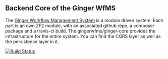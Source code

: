 Backend Core of the Ginger WfMS
-------------------------------

The [Ginger Workflow Management System](https://github.com/gingerwfms/ginger-wfms) is a module driven system.
Each part is an own ZF2 module, with an associated github repo, a composer package and a travis-ci build.
The gingerwfms/ginger-core provides the infrastructure for the entire system. You can find the 
CQRS layer as well as the persistence layer in it.

[![Build Status](https://travis-ci.org/gingerwfms/ginger-core.png?branch=master)](https://travis-ci.org/gingerwfms/ginger-core)

